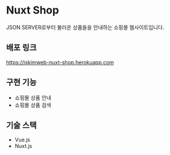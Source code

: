 # Nuxt Shop

JSON SERVER로부터 불러온 상품들을 안내하는 쇼핑몰 웹사이트입니다.

## 배포 링크

https://jskimweb-nuxt-shop.herokuapp.com

## 구현 기능

<ul>
  <li>쇼핑몰 상품 안내</li>
  <li>쇼핑몰 상품 검색</li>
</ul>

## 기술 스택

<ul>
  <li>Vue.js</li>
  <li>Nuxt.js</li>
</ul>